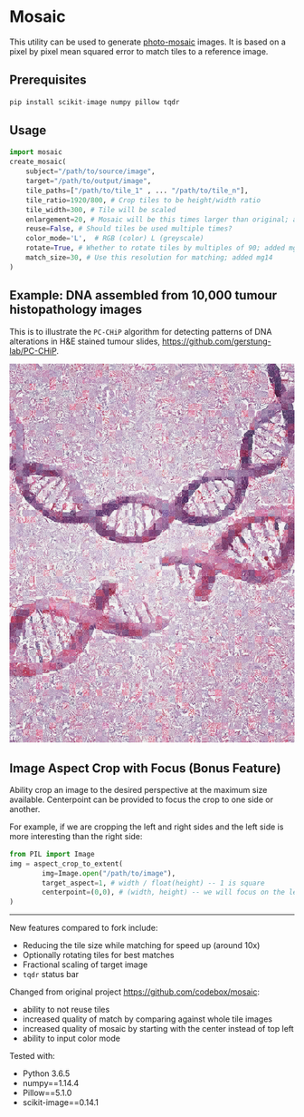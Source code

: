 # Mosaic

This utility can be used to generate [photo-mosaic](http://en.wikipedia.org/wiki/Photographic_mosaic) images. It is based on a pixel by pixel mean squared error to match tiles to a reference image. 

## Prerequisites
```python
pip install scikit-image numpy pillow tqdr
```

## Usage
```python
import mosaic
create_mosaic(
    subject="/path/to/source/image", 
    target="/path/to/output/image", 
    tile_paths=["/path/to/tile_1" , ... "/path/to/tile_n"],
    tile_ratio=1920/800, # Crop tiles to be height/width ratio
    tile_width=300, # Tile will be scaled
    enlargement=20, # Mosaic will be this times larger than original; amended mg14
    reuse=False, # Should tiles be used multiple times?
    color_mode='L',  # RGB (color) L (greyscale)
    rotate=True, # Whether to rotate tiles by multiples of 90; added mg14
    match_size=30, # Use this resolution for matching; added mg14 
) 
```

## Example: DNA assembled from 10,000 tumour histopathology images 
This is to illustrate the `PC-CHiP` algorithm for detecting patterns of DNA alterations in H&E stained tumour slides, https://github.com/gerstung-lab/PC-CHiP.

<img src="./DNA_mosaic_small.jpg" width="600">


## Image Aspect Crop with Focus (Bonus Feature)
Ability crop an image to the desired perspective at the maximum size available. Centerpoint can be provided to focus the crop to one side or another. 

For example, if we are cropping the left and right sides and the left side is more interesting than the right side:
```python   
from PIL import Image
img = aspect_crop_to_extent(
        img=Image.open("/path/to/image"), 
        target_aspect=1, # width / float(height) -- 1 is square
        centerpoint=(0,0), # (width, height) -- we will focus on the left, and crop from the right
)
```

------------
New features compared to fork include:

* Reducing the tile size while matching for speed up (around 10x)
* Optionally rotating tiles for best matches
* Fractional scaling of target image
* `tqdr` status bar 


Changed from original project https://github.com/codebox/mosaic:
  
*   ability to not reuse tiles 
*   increased quality of match by comparing against whole tile images 
*   increased quality of mosaic by starting with the center instead of top left
*   ability to input color mode

Tested with:

*   Python 3.6.5
*   numpy==1.14.4
*   Pillow==5.1.0
*   scikit-image==0.14.1


